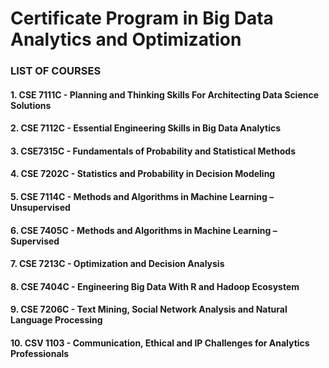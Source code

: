 # Certificate Program in Big Data Analytics and Optimization

### LIST OF COURSES
#### 1. CSE 7111C - Planning and Thinking Skills For Architecting Data Science Solutions
#### 2. CSE 7112C - Essential Engineering Skills in Big Data Analytics
#### 3. CSE7315C - Fundamentals of Probability and Statistical Methods
#### 4. CSE 7202C - Statistics and Probability in Decision Modeling
#### 5. CSE 7114C - Methods and Algorithms in Machine Learning – Unsupervised
#### 6. CSE 7405C - Methods and Algorithms in Machine Learning – Supervised
#### 7. CSE 7213C - Optimization and Decision Analysis
#### 8. CSE 7404C - Engineering Big Data With R and Hadoop Ecosystem
#### 9. CSE 7206C - Text Mining, Social Network Analysis and Natural Language Processing
#### 10. CSV 1103 - Communication, Ethical and IP Challenges for Analytics Professionals


